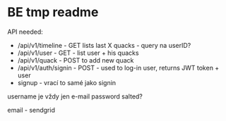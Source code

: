 # BE tmp readme

API needed:

- /api/v1/timeline - GET lists last X quacks - query na userID?
- /api/v1/user - GET - list user + his quacks
- /api/v1/quack - POST to add new quack
- /api/v1/auth/signin - POST - used to log-in user, returns JWT token + user
- signup - vrací to samé jako signin

username je vždy jen e-mail
password salted?

email - sendgrid
